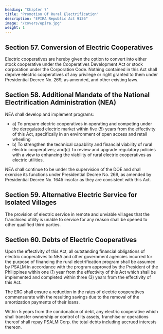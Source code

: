 ```yaml
---
heading: "Chapter 7"
title: "Promotion Of Rural Electrification"
description: "EPIRA Republic Act 9136"
image: "/covers/epira.jpg"
weight: 1
---
```



## Section 57. Conversion of Electric Cooperatives

Electric cooperatives are hereby given the option to convert into either stock cooperative under the Cooperatives Development Act or stock corporation under the Corporation Code. Nothing contained in this Act shall deprive electric cooperatives of any privilege or right granted to them under Presidential Decree No. 269, as amended, and other existing laws.


## Section 58. Additional Mandate of the National Electrification Administration (NEA)

NEA shall develop and implement programs:

- a) To prepare electric cooperatives in operating and competing under the deregulated electric market within five (5) years from the effectivity of this Act, specifically in an environment of open access and retail wheeling
- b) To strengthen the technical capability and financial viability of rural electric cooperatives; and(c) To review and upgrade regulatory policies with a view to enhancing the viability of rural electric cooperatives as electric utilities.

NEA shall continue to be under the supervision of the DOE and shall exercise its functions under Presidential Decree No. 269, as amended by Presidential Decree No. 1645 insofar as they are consistent with this Act.


## Section 59. Alternative Electric Service for Isolated Villages

The provision of electric service in remote and unviable villages that the franchised utility is unable to service for any reason shall be opened to other qualified third parties.


## Section 60. Debts of Electric Cooperatives

Upon the effectivity of this Act, all outstanding financial obligations of electric cooperatives to NEA and other government agencies incurred for the purpose of financing the rural electrification program shall be assumed by PSALM in accordance with the program approved by the President of the Philippines within one (1) year from the effectivity of this Act which shall be implemented and completed within three (3) years from the effectivity of this Act. 

The ERC shall ensure a reduction in the rates of electric cooperatives commensurate with the resulting savings due to the removal of the amortization payments of their loans. 

Within 5 years from the condonation of debt, any electric cooperative which shall transfer ownership or control of its assets, franchise or operations thereof shall repay PSALM Corp. the total debts including accrued interests thereon.



